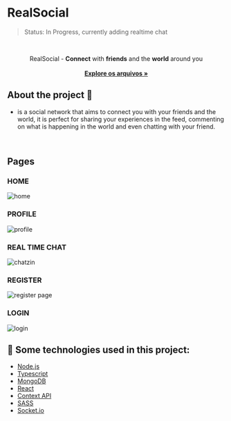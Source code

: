 <h1>RealSocial</h1>

> Status: In Progress, currently adding realtime chat
<br/>
<p align="center">
    RealSocial - <span><b>Connect</b> with <b>friends</b> and the <b>world</b> around you</span>
    <br />
    <br />
    <a href="https://github.com/ericky0/real-social-media"><strong>Explore os arquivos »</strong></a>
  </p>
</p>

<!-- ABOUT THE PROJECT -->
## About the project 🎨

- is a social network that aims to connect you with your friends and the world, it is perfect for sharing your experiences in the feed, commenting on what is happening in the world and even chatting with your friend.
<br>

## Pages

### HOME
![home](https://user-images.githubusercontent.com/53923000/171443836-d647714a-b520-4672-a122-eba09f54fa37.gif)
<br/>

### PROFILE
![profile](https://user-images.githubusercontent.com/53923000/171443857-ee75a489-fc76-454c-a651-01a53da0ae60.gif)

### REAL TIME CHAT
![chatzin](https://user-images.githubusercontent.com/53923000/171750053-6b4f8b9c-3eee-4f80-b389-7c27d8ba055e.gif)

### REGISTER
![register page](https://user-images.githubusercontent.com/53923000/171443861-982d2778-96bb-4d86-8aa2-c851ebd20dbc.PNG)
<br/>

### LOGIN
![login](https://user-images.githubusercontent.com/53923000/171443853-be2496a5-3fcd-4dfa-af5d-42614f1f45e2.gif)
<br/>





## 🧪 Some technologies used in this project:

* [Node.js](https://nodejs.org/en/)
* [Typescript](https://www.typescriptlang.org/)
* [MongoDB](https://www.mongodb.com/pt-br)
* [React](https://developer.mozilla.org/pt-BR/docs/Web/JavaScript/)
* [Context API](https://pt-br.reactjs.org/docs/context.html)
* [SASS](https://sass-lang.com/)
* [Socket.io](https://socket.io/get-started/chat)
